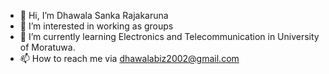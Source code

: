 - 👋 Hi, I’m Dhawala Sanka Rajakaruna
- 👀 I’m interested in working as groups
- 🌱 I’m currently learning Electronics and Telecommunication in University of Moratuwa.
- 📫 How to reach me via dhawalabiz2002@gmail.com

<!---
DhawalaRajakaruna/DhawalaRajakaruna is a ✨ special ✨ repository because its `README.md` (this file) appears on your GitHub profile.
You can click the Preview link to take a look at your changes.
--->

